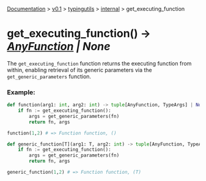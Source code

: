 [Documentation](/docs/documentation.md) >
 [v0.1](/docs/0.1/version.md) >
  [typingutils](/docs/0.1/typingutils/module.md) >
   [internal](/docs/0.1/typingutils/internal/module.md) >
    get_executing_function

# get_executing_function() -> _[AnyFunction](../any_function.md) | None_

The `get_executing_function` function returns the executing function from within, enabling retrieval of its generic parameters via the `get_generic_parameters` function.

### Example:
```python
def function(arg1: int, arg2: int) -> tuple[AnyFunction, TypeArgs] | None:
    if fn := get_executing_function():
        args = get_generic_parameters(fn)
        return fn, args

function(1,2) # => Function function, ()

def generic_function[T](arg1: T, arg2: int) -> tuple[AnyFunction, TypeArgs] | None:
    if fn := get_executing_function():
        args = get_generic_parameters(fn)
        return fn, args

generic_function(1,2) # => Function function, (T)
```